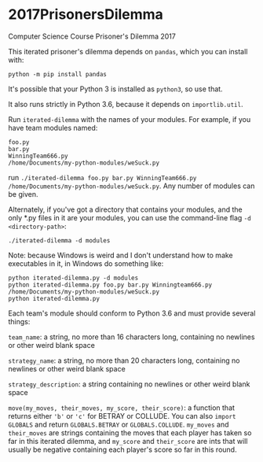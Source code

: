 # 2017PrisonersDilemma
Computer Science Course Prisoner's Dilemma 2017

This iterated prisoner's dilemma depends on `pandas`, which you can install with:

```
python -m pip install pandas
```

It's possible that your Python 3 is installed as `python3`, so use that.

It also runs strictly in Python 3.6, because it depends on `importlib.util`.

Run `iterated-dilemma` with the names of your modules. For example, if you have team modules named:

```
foo.py
bar.py
WinningTeam666.py
/home/Documents/my-python-modules/weSuck.py
```

run `./iterated-dilemma foo.py bar.py WinningTeam666.py /home/Documents/my-python-modules/weSuck.py`. Any number of modules can be given.

Alternately, if you've got a directory that contains your modules, and the only *.py files in it are your modules, you can use the command-line flag `-d <directory-path>`:

```
./iterated-dilemma -d modules
```

Note: because Windows is weird and I don't understand how to make executables in it, in Windows do something like:

```
python iterated-dilemma.py -d modules
python iterated-dilemma.py foo.py bar.py Winningteam666.py /home/Documents/my-python-modules/weSuck.py
python iterated-dilemma.py
```

Each team's module should conform to Python 3.6 and must provide several things:

`team_name`: a string, no more than 16 characters long, containing no newlines or other weird blank space

`strategy_name`: a string, no more than 20 characters long, containing no newlines or other weird blank space

`strategy_description`: a string containing no newlines or other weird blank space

`move(my_moves, their_moves, my_score, their_score)`: a function that returns either `'b'` or `'c'` for BETRAY or COLLUDE. You can also `import GLOBALS` and return `GLOBALS.BETRAY` or `GLOBALS.COLLUDE`. `my_moves` and `their_moves` are strings containing the moves that each player has taken so far in this iterated dilemma, and `my_score` and `their_score` are ints that will usually be negative containing each player's score so far in this round.
